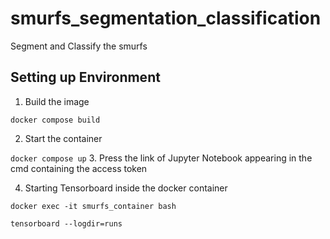 # smurfs_segmentation_classification
Segment and Classify the smurfs

## Setting up Environment
1. Build the image

  ``` docker compose build ```

2. Start the container
   
  ``` docker compose up ```
3. Press the link of Jupyter Notebook appearing in the cmd containing the access token

4. Starting Tensorboard inside the docker container
     
  ```docker exec -it smurfs_container bash```
  
  ```tensorboard --logdir=runs```


